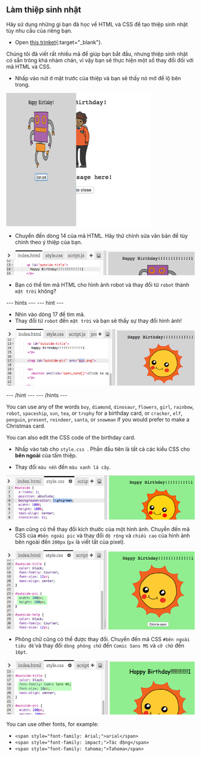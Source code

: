 ## Làm thiệp sinh nhật

Hãy sử dụng những gì bạn đã học về HTML và CSS để tạo thiệp sinh nhật tùy nhu cầu của riêng bạn.

+ Open [this trinket](https://trinket.io/html/b33e4f4ca8){:target="_blank"}.

Chúng tôi đã viết rất nhiều mã để giúp bạn bắt đầu, nhưng thiệp sinh nhật có sẵn trông khá nhàm chán, vì vậy bạn sẽ thực hiện một số thay đổi đối với mã HTML và CSS.

+ Nhấp vào nút ở mặt trước của thiệp và bạn sẽ thấy nó mở để lộ bên trong.

![ảnh chụp màn hình](images/birthday-click.png)

+ Chuyển đến dòng 14 của mã HTML. Hãy thử chỉnh sửa văn bản để tùy chỉnh theo ý thiệp của bạn.

![ảnh chụp màn hình](images/birthday-card-html.png)

+ Bạn có thể tìm mã HTML cho hình ảnh robot và thay đổi từ `robot` thành `mặt trời` không?

\--- hints \--- \--- hint \---

+ Nhìn vào dòng 17 để tìm mã.
+ Thay đổi từ `robot` đến `mặt trời` và bạn sẽ thấy sự thay đổi hình ảnh!

![screenshot](images/birthday-card-sun.png)

\--- /hint \--- \--- /hints \---

You can use any of the words `boy`, `diamond`, `dinosaur`, `flowers`, `girl`, `rainbow`, `robot`, `spaceship`, `sun`, `tea`, or `trophy` for a birthday card, or `cracker`, `elf`, `penguin`, `present`, `reindeer`, `santa`, or `snowman` if you would prefer to make a Christmas card.

You can also edit the CSS code of the birthday card.

+ Nhấp vào tab cho `style.css `. Phần đầu tiên là tất cả các kiểu CSS cho **bên ngoài** của tấm thiệp.

+ Thay đổi `màu nền` đến `màu xanh lá cây`.

![ảnh chụp màn hình](images/birthday-card-outside.png)

+ Bạn cũng có thể thay đổi kích thước của một hình ảnh. Chuyển đến mã CSS của `#bên ngoài pic` và thay đổi `độ rộng` và `chiều cao` của hình ảnh bên ngoài đến `200px` (`px` là viết tắt của pixel).

![ảnh chụp màn hình](images/birthday-card-size.png)

+ Phông chữ cũng có thể được thay đổi. Chuyển đến mã CSS `#bên ngoài tiêu đề` và thay đổi `dòng phông chữ` đến `Comic Sans MS` và `cỡ chữ` đến `16pt`.

![screenshot](images/birthday-card-font.png)

You can use other fonts, for example:

+ `<span style="font-family: Arial;">arial</span>`
+ `<span style="font-family: impact;">Tác động</span>`
+ `<span style="font-family: tahoma;">Tahoma</span>`
